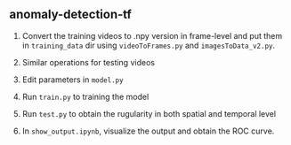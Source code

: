 ## anomaly-detection-tf

 1. Convert the training videos to .npy version in frame-level and put them in `training_data` dir using `videoToFrames.py` and `imagesToData_v2.py`.

 2. Similar operations for testing videos

 3. Edit parameters in `model.py`

 4. Run `train.py` to training the model

 5. Run `test.py` to obtain the rugularity in both spatial and temporal level

 6. In `show_output.ipynb`, visualize the output and obtain the ROC curve.

